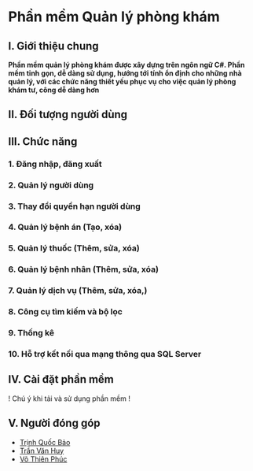 # Phần mềm Quản lý phòng khám
## I. Giới thiệu chung
__Phần mềm quản lý phòng khám được xây dựng trên ngôn ngữ C#. Phần mềm tinh gọn, dễ dàng sử dụng, hướng tới tính ổn định cho những nhà quản lý, với các chức năng thiết yếu phục vụ cho việc quản lý phòng khám tư, công dễ dàng hơn__
## II. Đối tượng người dùng
## III. Chức năng
### 1. Đăng nhập, đăng xuất
### 2. Quản lý người dùng
### 3. Thay đổi quyền hạn người dùng
### 4. Quản lý bệnh án (Tạo, xóa)
### 5. Quản lý thuốc (Thêm, sửa, xóa)
### 6. Quản lý bệnh nhân (Thêm, sửa, xóa)
### 7. Quản lý dịch vụ (Thêm, sửa, xóa,)
### 8. Công cụ tìm kiếm và bộ lọc
### 9. Thống kê
### 10. Hỗ trợ kết nối qua mạng thông qua SQL Server
## IV. Cài đặt phần mềm
! Chú ý khi tải và sử dụng phần mềm !
## V. Người đóng góp
- [Trịnh Quốc Bảo]()
- [Trần Văn Huy](fb.com)
- [Võ Thiên Phúc]()
